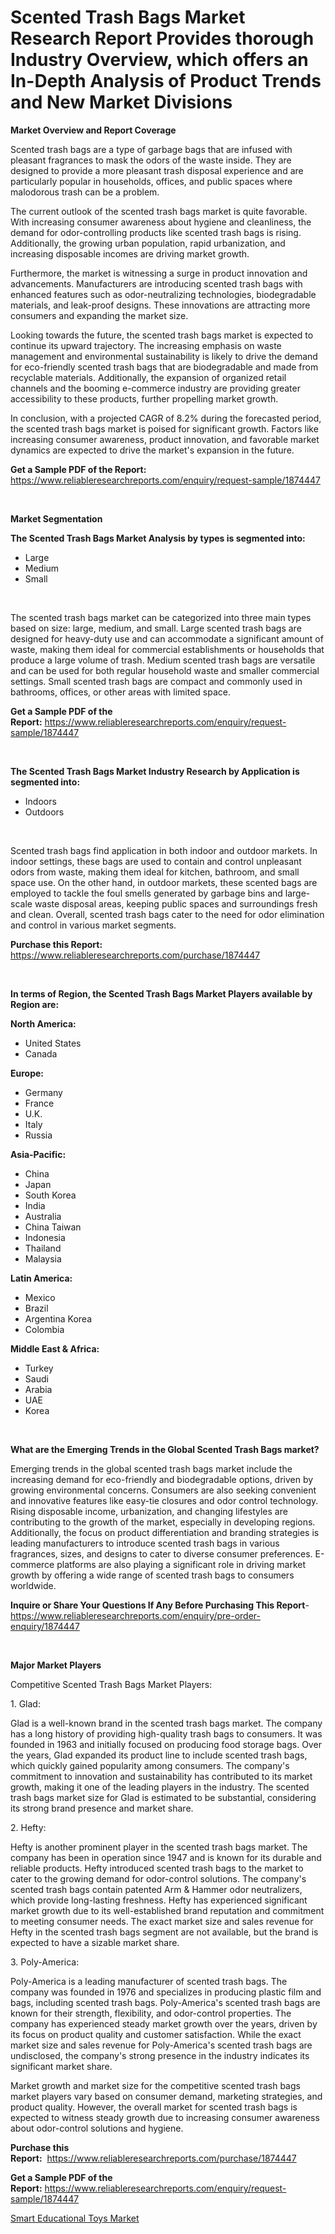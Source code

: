 <p><h1>Scented Trash Bags Market Research Report Provides thorough Industry Overview, which offers an In-Depth Analysis of Product Trends and New Market Divisions</h1></p><p><strong>Market Overview and Report Coverage</strong></p>
<p><p>Scented trash bags are a type of garbage bags that are infused with pleasant fragrances to mask the odors of the waste inside. They are designed to provide a more pleasant trash disposal experience and are particularly popular in households, offices, and public spaces where malodorous trash can be a problem.</p><p>The current outlook of the scented trash bags market is quite favorable. With increasing consumer awareness about hygiene and cleanliness, the demand for odor-controlling products like scented trash bags is rising. Additionally, the growing urban population, rapid urbanization, and increasing disposable incomes are driving market growth.</p><p>Furthermore, the market is witnessing a surge in product innovation and advancements. Manufacturers are introducing scented trash bags with enhanced features such as odor-neutralizing technologies, biodegradable materials, and leak-proof designs. These innovations are attracting more consumers and expanding the market size.</p><p>Looking towards the future, the scented trash bags market is expected to continue its upward trajectory. The increasing emphasis on waste management and environmental sustainability is likely to drive the demand for eco-friendly scented trash bags that are biodegradable and made from recyclable materials. Additionally, the expansion of organized retail channels and the booming e-commerce industry are providing greater accessibility to these products, further propelling market growth.</p><p>In conclusion, with a projected CAGR of 8.2% during the forecasted period, the scented trash bags market is poised for significant growth. Factors like increasing consumer awareness, product innovation, and favorable market dynamics are expected to drive the market's expansion in the future.</p></p>
<p><strong>Get a Sample PDF of the Report:</strong> <a href="https://www.reliableresearchreports.com/enquiry/request-sample/1874447">https://www.reliableresearchreports.com/enquiry/request-sample/1874447</a></p>
<p>&nbsp;</p>
<p><strong>Market Segmentation</strong></p>
<p><strong>The Scented Trash Bags Market Analysis by types is segmented into:</strong></p>
<p><ul><li>Large</li><li>Medium</li><li>Small</li></ul></p>
<p>&nbsp;</p>
<p><p>The scented trash bags market can be categorized into three main types based on size: large, medium, and small. Large scented trash bags are designed for heavy-duty use and can accommodate a significant amount of waste, making them ideal for commercial establishments or households that produce a large volume of trash. Medium scented trash bags are versatile and can be used for both regular household waste and smaller commercial settings. Small scented trash bags are compact and commonly used in bathrooms, offices, or other areas with limited space.</p></p>
<p><strong>Get a Sample PDF of the Report:</strong>&nbsp;<a href="https://www.reliableresearchreports.com/enquiry/request-sample/1874447">https://www.reliableresearchreports.com/enquiry/request-sample/1874447</a></p>
<p>&nbsp;</p>
<p><strong>The Scented Trash Bags Market Industry Research by Application is segmented into:</strong></p>
<p><ul><li>Indoors</li><li>Outdoors</li></ul></p>
<p>&nbsp;</p>
<p><p>Scented trash bags find application in both indoor and outdoor markets. In indoor settings, these bags are used to contain and control unpleasant odors from waste, making them ideal for kitchen, bathroom, and small space use. On the other hand, in outdoor markets, these scented bags are employed to tackle the foul smells generated by garbage bins and large-scale waste disposal areas, keeping public spaces and surroundings fresh and clean. Overall, scented trash bags cater to the need for odor elimination and control in various market segments.</p></p>
<p><strong>Purchase this Report:</strong>&nbsp; <a href="https://www.reliableresearchreports.com/purchase/1874447">https://www.reliableresearchreports.com/purchase/1874447</a></p>
<p>&nbsp;</p>
<p><strong>In terms of Region, the Scented Trash Bags Market Players available by Region are:</strong></p>
<p>
    <p> <strong> North America: </strong>
        <ul>
            <li>United States</li>
            <li>Canada</li>
        </ul>
        </p> 
    <p> <strong> Europe: </strong>
        <ul>
            <li>Germany</li>
            <li>France</li>
            <li>U.K.</li>
            <li>Italy</li>
            <li>Russia</li>
        </ul>
        </p> 
    <p> <strong> Asia-Pacific: </strong>
        <ul>
            <li>China</li>
            <li>Japan</li>
            <li>South Korea</li>
            <li>India</li>
            <li>Australia</li>
            <li>China Taiwan</li>
            <li>Indonesia</li>
            <li>Thailand</li>
            <li>Malaysia</li>
        </ul>
        </p> 
    <p> <strong> Latin America: </strong>
        <ul>
            <li>Mexico</li>
            <li>Brazil</li>
            <li>Argentina Korea</li>
            <li>Colombia</li>
        </ul>
        </p> 
    <p> <strong> Middle East & Africa: </strong>
        <ul>
            <li>Turkey</li>
            <li>Saudi</li>
            <li>Arabia</li>
            <li>UAE</li>
            <li>Korea</li>
        </ul>
    </p>
    </p>
<p>&nbsp;</p>
<p><strong>What are the Emerging Trends in the Global Scented Trash Bags market?</strong></p>
<p><p>Emerging trends in the global scented trash bags market include the increasing demand for eco-friendly and biodegradable options, driven by growing environmental concerns. Consumers are also seeking convenient and innovative features like easy-tie closures and odor control technology. Rising disposable income, urbanization, and changing lifestyles are contributing to the growth of the market, especially in developing regions. Additionally, the focus on product differentiation and branding strategies is leading manufacturers to introduce scented trash bags in various fragrances, sizes, and designs to cater to diverse consumer preferences. E-commerce platforms are also playing a significant role in driving market growth by offering a wide range of scented trash bags to consumers worldwide.</p></p>
<p><strong>Inquire or Share Your Questions If Any Before Purchasing This Report</strong>- <a href="https://www.reliableresearchreports.com/enquiry/pre-order-enquiry/1874447">https://www.reliableresearchreports.com/enquiry/pre-order-enquiry/1874447</a></p>
<p>&nbsp;</p>
<p><strong>Major Market Players</strong></p>
<p><p>Competitive Scented Trash Bags Market Players:</p><p>1. Glad:</p><p>Glad is a well-known brand in the scented trash bags market. The company has a long history of providing high-quality trash bags to consumers. It was founded in 1963 and initially focused on producing food storage bags. Over the years, Glad expanded its product line to include scented trash bags, which quickly gained popularity among consumers. The company's commitment to innovation and sustainability has contributed to its market growth, making it one of the leading players in the industry. The scented trash bags market size for Glad is estimated to be substantial, considering its strong brand presence and market share.</p><p>2. Hefty:</p><p>Hefty is another prominent player in the scented trash bags market. The company has been in operation since 1947 and is known for its durable and reliable products. Hefty introduced scented trash bags to the market to cater to the growing demand for odor-control solutions. The company's scented trash bags contain patented Arm & Hammer odor neutralizers, which provide long-lasting freshness. Hefty has experienced significant market growth due to its well-established brand reputation and commitment to meeting consumer needs. The exact market size and sales revenue for Hefty in the scented trash bags segment are not available, but the brand is expected to have a sizable market share.</p><p>3. Poly-America:</p><p>Poly-America is a leading manufacturer of scented trash bags. The company was founded in 1976 and specializes in producing plastic film and bags, including scented trash bags. Poly-America's scented trash bags are known for their strength, flexibility, and odor-control properties. The company has experienced steady market growth over the years, driven by its focus on product quality and customer satisfaction. While the exact market size and sales revenue for Poly-America's scented trash bags are undisclosed, the company's strong presence in the industry indicates its significant market share.</p><p>Market growth and market size for the competitive scented trash bags market players vary based on consumer demand, marketing strategies, and product quality. However, the overall market for scented trash bags is expected to witness steady growth due to increasing consumer awareness about odor-control solutions and hygiene.</p></p>
<p><strong>Purchase this Report:</strong>&nbsp;&nbsp;<a href="https://www.reliableresearchreports.com/purchase/1874447">https://www.reliableresearchreports.com/purchase/1874447</a></p>
<p></p>
<p><strong>Get a Sample PDF of the Report:</strong>&nbsp;<a href="https://www.reliableresearchreports.com/enquiry/request-sample/1874447">https://www.reliableresearchreports.com/enquiry/request-sample/1874447</a></p>
<p><p><a href="https://github.com/chartsaturn/Market-Research-Report-List-1/blob/main/smart-educational-toys-market.md">Smart Educational Toys Market</a></p></p>